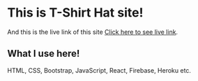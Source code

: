 # This is T-Shirt Hat site!

And this is the live link of this site [Click here to see live link](https://t-shirt-hat.web.app/home).

## What I use here!

HTML, CSS, Bootstrap, JavaScript, React, Firebase, Heroku etc.

